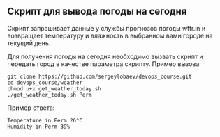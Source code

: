 ## Скрипт для вывода погоды на сегодня
Скрипт запрашивает данные у службы прогнозов погоды wttr.in и возвращает температуру и влажность в выбранном вами городе на текущий день.

Для получения погоды на сегодня необходимо вызвать скрипт и передать город в качестве параметра скрипту. 
Пример вызова:
```
git clone https://github.com/sergeylobaev/devops_course.git
cd devops_course/weather
chmod u+x get_weather_today.sh
./get_weather_today.sh Perm
```
Пример ответа:
```
Temperature in Perm 26°C
Humidity in Perm 39%
```
